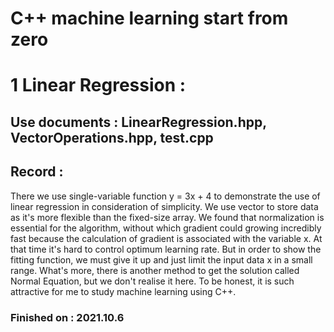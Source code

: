 # C++ machine learning start from zero <br/>
# 1 Linear Regression : <br/>
## Use documents : LinearRegression.hpp, VectorOperations.hpp, test.cpp <br/>
## Record : <br/>
There we use single-variable function y = 3x + 4 to demonstrate the use of linear regression in consideration of simplicity. We use vector to store data as it's more flexible than the fixed-size array. We found that normalization is essential for the algorithm, without which gradient could growing incredibly fast because the calculation of gradient is associated with the variable x. At that time it's hard to control optimum learning rate. But in order to show the fitting function, we must give it up and just limit the input data x in a small range. What's more, there is another method to get the solution called Normal Equation, but we don't realise it here. To be honest, it is such attractive for me to study machine learning using C++.<br/>
### Finished on : 2021.10.6 <br/>
